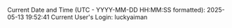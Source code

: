 Current Date and Time (UTC - YYYY-MM-DD HH:MM:SS formatted): 2025-05-13 19:52:41
Current User's Login: luckyaiman
